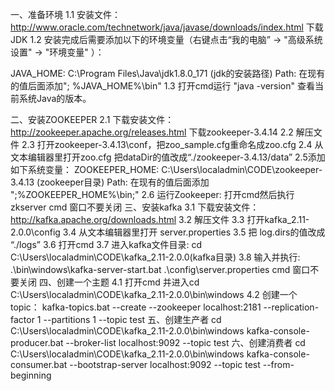 一、准备环境
1.1 安装文件：http://www.oracle.com/technetwork/java/javase/downloads/index.html 下载JDK
1.2 安装完成后需要添加以下的环境变量（右键点击“我的电脑” -> "高级系统设置" -> "环境变量" ）：

JAVA_HOME: C:\Program Files\Java\jdk1.8.0_171 (jdk的安装路径)
Path: 在现有的值后面添加"; %JAVA_HOME%\bin"
1.3 打开cmd运行 "java -version" 查看当前系统Java的版本。

二、安装ZOOKEEPER
2.1 下载安装文件： http://zookeeper.apache.org/releases.html 下载zookeeper-3.4.14
2.2 解压文件 
2.3 打开zookeeper-3.4.13\conf，把zoo_sample.cfg重命名成zoo.cfg
2.4 从文本编辑器里打开zoo.cfg   把dataDir的值改成“./zookeeper-3.4.13/data”
2.5添加如下系统变量：
ZOOKEEPER_HOME: C:\Users\localadmin\CODE\zookeeper-3.4.13 (zookeeper目录)
Path: 在现有的值后面添加 ";%ZOOKEEPER_HOME%\bin;"
2.6 运行Zookeeper: 打开cmd然后执行 zkserver
cmd 窗口不要关闭
三、安装kafka
3.1 下载安装文件： http://kafka.apache.org/downloads.html
3.2 解压文件
3.3 打开kafka_2.11-2.0.0\config
3.4 从文本编辑器里打开 server.properties
3.5 把 log.dirs的值改成 “./logs”
3.6 打开cmd
3.7 进入kafka文件目录: cd C:\Users\localadmin\CODE\kafka_2.11-2.0.0(kafka目录)
3.8 输入并执行:  .\bin\windows\kafka-server-start.bat .\config\server.properties
cmd 窗口不要关闭
四、创建一个主题
4.1 打开cmd 并进入cd C:\Users\localadmin\CODE\kafka_2.11-2.0.0\bin\windows
4.2 创建一个topic： kafka-topics.bat --create --zookeeper localhost:2181 --replication-factor 1 --partitions 1 --topic test
五、创建生产者
cd C:\Users\localadmin\CODE\kafka_2.11-2.0.0\bin\windows
kafka-console-producer.bat --broker-list localhost:9092 --topic test
六、创建消费者
cd C:\Users\localadmin\CODE\kafka_2.11-2.0.0\bin\windows
kafka-console-consumer.bat --bootstrap-server localhost:9092 --topic test --from-beginning
